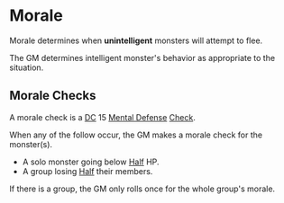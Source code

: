 # Morale

Morale determines when **unintelligent** monsters will attempt to flee.

The GM determines intelligent monster's behavior as appropriate to the situation.

## Morale Checks

A morale check is a [DC](../Core%20Procedures/DC.md) 15 [Mental Defense](../../Player%20Characters/Derived%20Statistics/Mental%20Defense.md) [Check](../Core%20Procedures/Check.md).

When any of the follow occur, the GM makes a morale check for the monster(s).

- A solo monster going below [Half](../Core%20Procedures/Half.md) HP.
- A group losing [Half](../Core%20Procedures/Half.md) their members.

If there is a group, the GM only rolls once for the whole group's morale.

